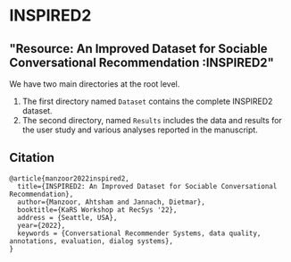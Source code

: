 # INSPIRED2

##  "Resource: An Improved Dataset for Sociable Conversational Recommendation :INSPIRED2"

We have two main directories at the root level.

1. The first directory named `Dataset` contains the complete INSPIRED2 dataset. 
2. The second directory, named `Results` includes the data and results for the user study and various analyses reported in the manuscript.


## **Citation**
```
@article{manzoor2022inspired2,
  title={INSPIRED2: An Improved Dataset for Sociable Conversational Recommendation},
  author={Manzoor, Ahtsham and Jannach, Dietmar},
  booktitle={KaRS Workshop at RecSys '22},
  address = {Seattle, USA},
  year={2022},
  keywords = {Conversational Recommender Systems, data quality, annotations, evaluation, dialog systems},
}
```

